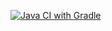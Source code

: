 [![Java CI with Gradle](https://github.com/Dzanku/BDD/actions/workflows/gradle.yml/badge.svg)](https://github.com/Dzanku/BDD/actions/workflows/gradle.yml)
